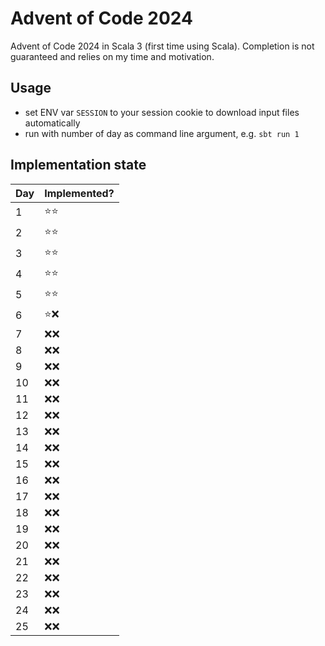 # Advent of Code 2024

Advent of Code 2024 in Scala 3 (first time using Scala). Completion is not guaranteed and relies on my time and
motivation.

## Usage

- set ENV var `SESSION` to your session cookie to download input files automatically
- run with number of day as command line argument, e.g. `sbt run 1`

## Implementation state

| Day | Implemented? |
|-----|--------------|
| 1   | ⭐️⭐️         |
| 2   | ⭐️⭐️         |
| 3   | ⭐️⭐️         |
| 4   | ⭐️⭐️         |
| 5   | ⭐️⭐️         |
| 6   | ⭐️❌          |
| 7   | ❌❌           |
| 8   | ❌❌           |
| 9   | ❌❌           |
| 10  | ❌❌           |
| 11  | ❌❌           |
| 12  | ❌❌           |
| 13  | ❌❌           |
| 14  | ❌❌           |
| 15  | ❌❌           |
| 16  | ❌❌           |
| 17  | ❌❌           |
| 18  | ❌❌           |
| 19  | ❌❌           |
| 20  | ❌❌           |
| 21  | ❌❌           |
| 22  | ❌❌           |
| 23  | ❌❌           |
| 24  | ❌❌           |
| 25  | ❌❌           |
